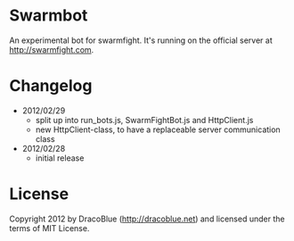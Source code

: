 # Swarmbot

An experimental bot for swarmfight. It's running on the official server at <http://swarmfight.com>.

# Changelog

- 2012/02/29
  - split up into run_bots.js, SwarmFightBot.js and HttpClient.js
  - new HttpClient-class, to have a replaceable server communication class
- 2012/02/28
  - initial release

# License

Copyright 2012 by DracoBlue (<http://dracoblue.net>) and licensed under the terms of MIT License.
